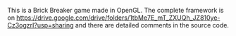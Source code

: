 This is a Brick Breaker game made in OpenGL. The complete framework is on https://drive.google.com/drive/folders/1tbMe7E_mT_ZXUQh_JZ810ye-Cz3ogzrI?usp=sharing and there are detailed comments in the source code.

